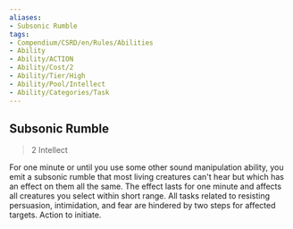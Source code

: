 ```yaml
---
aliases:
- Subsonic Rumble
tags:
- Compendium/CSRD/en/Rules/Abilities
- Ability
- Ability/ACTION
- Ability/Cost/2
- Ability/Tier/High
- Ability/Pool/Intellect
- Ability/Categories/Task
---
```


  
## Subsonic Rumble  
>2  Intellect  
  
For one minute or until you use some other sound manipulation ability, you emit a subsonic rumble that most living creatures can't hear but which has an effect on them all the same. The effect lasts for one minute and affects all creatures you select within short range. All tasks related to resisting persuasion, intimidation, and fear are hindered by two steps for affected targets. Action to initiate.